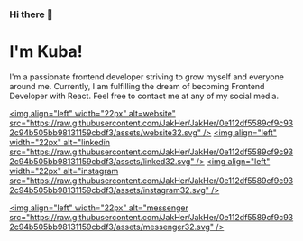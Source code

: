### Hi there 👋

# I'm Kuba!

I'm a passionate frontend developer striving to grow myself and everyone around me. Currently, I am fulfilling the dream of becoming Frontend Developer with React. Feel free to contact me at any of my social media.

[<img align="left" width="22px" alt=website" src="https://raw.githubusercontent.com/JakHer/JakHer/0e112df5589cf9c932c94b505bb98131159cbdf3/assets/website32.svg" />][website]
[<img align="left" width="22px" alt="linkedin src="https://raw.githubusercontent.com/JakHer/JakHer/0e112df5589cf9c932c94b505bb98131159cbdf3/assets/linked32.svg" />][linkedin]
[<img align="left" width="22px" alt="instagram src="https://raw.githubusercontent.com/JakHer/JakHer/0e112df5589cf9c932c94b505bb98131159cbdf3/assets/instagram32.svg" />][instagram]

[<img align="left" width="22px" alt="messenger src="https://raw.githubusercontent.com/JakHer/JakHer/0e112df5589cf9c932c94b505bb98131159cbdf3/assets/messenger32.svg" />][messenger]

[website]: https://jakher.github.io/
[messenger]: https://www.facebook.com/messages/t/qbbaa
[instagram]: https://www.instagram.com/kubahermyt/
[linkedin]: https://www.linkedin.com/in/jakub-hermyt/

<!--
**JakHer/JakHer** is a ✨ _special_ ✨ repository because its `README.md` (this file) appears on your GitHub profile.

Here are some ideas to get you started:

- 🔭 I’m currently working on ...
- 🌱 I’m currently learning ...
- 👯 I’m looking to collaborate on ...
- 🤔 I’m looking for help with ...
- 💬 Ask me about ...
- 📫 How to reach me: ...
- 😄 Pronouns: ...
- ⚡ Fun fact: ...
-->
